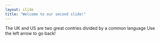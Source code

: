```yaml
---
layout: slide
title: "Welcome to our second slide!"
---
```

The UK and US are two great contries divided by a common language
Use the left arrow to go back!
